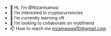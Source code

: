 - 👋 Hi, I’m @Nizamsanusi
- 👀 I’m interested in cryptocurrencies
- 🌱 I’m currently learning nft
- 💞️ I’m looking to collaborate on mybfriend
- 📫 How to reach me nizamwawa10@gmail.com

<!---
Nizamsanusi/Nizamsanusi is a ✨ special ✨ repository because its `README.md` (this file) appears on your GitHub profile.
You can click the Preview link to take a look at your changes.
--->
